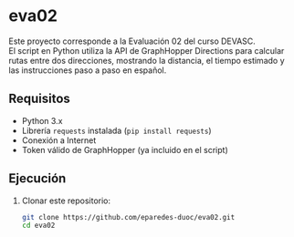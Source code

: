 # eva02
Este proyecto corresponde a la Evaluación 02 del curso DEVASC.  
El script en Python utiliza la API de GraphHopper Directions para calcular rutas entre dos direcciones, mostrando la distancia, el tiempo estimado y las instrucciones paso a paso en español.

## Requisitos
- Python 3.x
- Librería `requests` instalada (`pip install requests`)
- Conexión a Internet
- Token válido de GraphHopper (ya incluido en el script)

## Ejecución
1. Clonar este repositorio:
   ```bash
   git clone https://github.com/eparedes-duoc/eva02.git
   cd eva02
